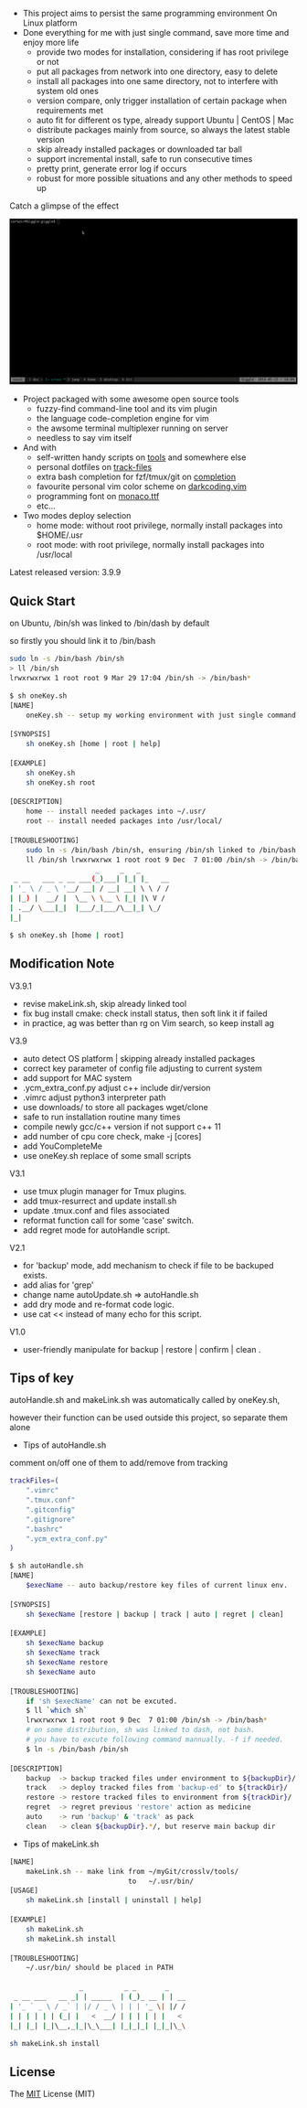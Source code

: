 - This project aims to persist the same programming environment On Linux platform
- Done everything for me with just single command, save more time and enjoy more life
    - provide two modes for installation, considering if has root privilege or not
    - put all packages from network into one directory, easy to delete
    - install all packages into one same directory, not to interfere with system old ones
    - version compare, only trigger installation of certain package when requirements met
    - auto fit for different os type, already support Ubuntu | CentOS | Mac
    - distribute packages mainly from source, so always the latest stable version
    - skip already installed packages or downloaded tar ball
    - support incremental install, safe to run consecutive times
    - pretty print, generate error log if occurs
    - robust for more possible situations and any other methods to speed up

Catch a glimpse of the effect

![](https://github.com/xiangp126/crosslv/blob/master/gif/crosslv.gif)

- Project packaged with some awesome open source tools
    - fuzzy-find command-line tool and its vim plugin
    - the language code-completion engine for vim
    - the awsome terminal multiplexer running on server
    - needless to say vim itself
- And with
    - self-written handy scripts on [tools](https://github.com/xiangp126/crosslv/blob/master/tools) and somewhere else
    - personal dotfiles on [track-files](https://github.com/xiangp126/crosslv/blob/master/track-files)
    - extra bash completion for fzf/tmux/git on [completion](https://github.com/xiangp126/crosslv/blob/master/completion)
    - favourite personal vim color scheme on [darkcoding.vim](https://github.com/xiangp126/crosslv/blob/master/vim-colors/darkcoding.vim)
    - programming font on [monaco.ttf](https://github.com/xiangp126/crosslv/blob/master/fonts/monaco.ttf)
    - etc...
- Two modes deploy selection
    - home mode: without root privilege, normally install packages into $HOME/.usr
    - root mode: with root privilege, normally install packages into /usr/local

Latest released version: 3.9.9

## Quick Start
on Ubuntu, /bin/sh was linked to /bin/dash by default

so firstly you should link it to /bin/bash

```bash
sudo ln -s /bin/bash /bin/sh
> ll /bin/sh
lrwxrwxrwx 1 root root 9 Mar 29 17:04 /bin/sh -> /bin/bash*
```

```bash
$ sh oneKey.sh
[NAME]
    oneKey.sh -- setup my working environment with just single command

[SYNOPSIS]
    sh oneKey.sh [home | root | help]

[EXAMPLE]
    sh oneKey.sh
    sh oneKey.sh root

[DESCRIPTION]
    home -- install needed packages into ~/.usr/
    root -- install needed packages into /usr/local/

[TROUBLESHOOTING]
    sudo ln -s /bin/bash /bin/sh, ensuring /bin/sh linked to /bin/bash.
    ll /bin/sh lrwxrwxrwx 1 root root 9 Dec  7 01:00 /bin/sh -> /bin/bash*
                     _     _   _
 _ __   ___ _ __ ___(_)___| |_| |_   __
| '_ \ / _ \ '__/ __| / __| __| \ \ / /
| |_) |  __/ |  \__ \ \__ \ |_| |\ V /
| .__/ \___|_|  |___/_|___/\__|_| \_/
|_|

```
```bash
$ sh oneKey.sh [home | root]
```

## Modification Note
V3.9.1
* revise makeLink.sh, skip already linked tool
* fix bug install cmake: check install status, then soft link it if failed
* in practice, ag was better than rg on Vim search, so keep install ag

V3.9
* auto detect OS platform | skipping already installed packages
* correct key parameter of config file adjusting to current system
* add support for MAC system
* .ycm_extra_conf.py adjust c++ include dir/version
* .vimrc adjust python3 interpreter path
* use downloads/ to store all packages wget/clone
* safe to run installation routine many times
* compile newly gcc/c++ version if not support c++ 11
* add number of cpu core check, make -j [cores]
* add YouCompleteMe
* use oneKey.sh replace of some small scripts

V3.1
* use tmux plugin manager for Tmux plugins.
* add tmux-resurrect and update install.sh
* update .tmux.conf and files associated
* reformat function call for some 'case' switch.
* add regret mode for autoHandle script.

V2.1
* for 'backup' mode, add mechanism to check if file to be backuped exists.
* add alias for 'grep'
* change name autoUpdate.sh => autoHandle.sh
* add dry mode and re-format code logic.
* use cat << instead of many echo for this script.

V1.0
* user-friendly manipulate for backup | restore | confirm | clean .

## Tips of key

autoHandle.sh and makeLink.sh was automatically called by oneKey.sh,

however their function can be used outside this project, so separate them alone

- Tips of autoHandle.sh

comment on/off one of them to add/remove from tracking

```bash
trackFiles=(
    ".vimrc"
    ".tmux.conf"
    ".gitconfig"
    ".gitignore"
    ".bashrc"
    ".ycm_extra_conf.py"
)
```

```bash
$ sh autoHandle.sh
[NAME]
    $execName -- auto backup/restore key files of current linux env.

[SYNOPSIS]
    sh $execName [restore | backup | track | auto | regret | clean]

[EXAMPLE]
    sh $execName backup
    sh $execName track
    sh $execName restore
    sh $execName auto

[TROUBLESHOOTING]
    if 'sh $execName' can not be excuted.
    $ ll `which sh`
    lrwxrwxrwx 1 root root 9 Dec  7 01:00 /bin/sh -> /bin/bash*
    # on some distribution, sh was linked to dash, not bash.
    # you have to excute following command mannually. -f if needed.
    $ ln -s /bin/bash /bin/sh

[DESCRIPTION]
    backup  -> backup tracked files under environment to ${backupDir}/
    track   -> deploy tracked files from 'backup-ed' to ${trackDir}/
    restore -> restore tracked files to environment from ${trackDir}/
    regret  -> regret previous 'restore' action as medicine
    auto    -> run 'backup' & 'track' as pack
    clean   -> clean ${backupDir}.*/, but reserve main backup dir
```

- Tips of makeLink.sh

```bash
[NAME]
    makeLink.sh -- make link from ~/myGit/crosslv/tools/
                             to   ~/.usr/bin/
[USAGE]
    sh makeLink.sh [install | uninstall | help]

[EXAMPLE]
    sh makeLink.sh
    sh makeLink.sh install

[TROUBLESHOOTING]
    ~/.usr/bin/ should be placed in PATH

                 _          _ _       _
 _ __ ___   __ _| | _____  | (_)_ __ | | __
| '_ ` _ \ / _` | |/ / _ \ | | | '_ \| |/ /
| | | | | | (_| |   <  __/ | | | | | |   <
|_| |_| |_|\__,_|_|\_\___| |_|_|_| |_|_|\_\

```
```bash
sh makeLink.sh install
```

## License
The [MIT](https://github.com/xiangp126/crosslv/blob/master/LICENSE.txt) License (MIT)
